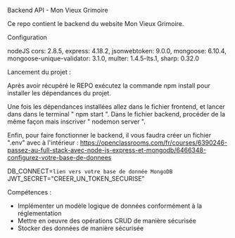 Backend API - Mon Vieux Grimoire

Ce repo contient le backend du website Mon Vieux Grimoire.

Configuration

nodeJS  cors: 2.8.5, express: 4.18.2, jsonwebtoken: 9.0.0, mongoose: 6.10.4, mongoose-unique-validator: 3.1.0, multer: 1.4.5-lts.1, sharp: 0.32.0

Lancement du projet : 

Après avoir récupéré le REPO exécutez la commande npm install pour installer les dépendances du projet.

Une fois les dépendances installées allez dans le fichier frontend, et lancer dans dans le terminal " npm start ".
Dans le fichier backend, procéder de la même façon mais inscriver " nodemon server ".

Enfin, pour faire fonctionner le backend, il vous faudra créer un fichier ".env" avec à l'intérieur : 
https://openclassrooms.com/fr/courses/6390246-passez-au-full-stack-avec-node-js-express-et-mongodb/6466348-configurez-votre-base-de-donnees

DB_CONNECT=`lien vers votre base de donnée MongoDB`
JWT_SECRET="CREER_UN_TOKEN_SECURISE"


Compétences : 
- Implémenter un modèle logique de données conformément à la réglementation
- Mettre en oeuvre des opérations CRUD de manière sécurisée
- Stocker des données de manière sécurisée
